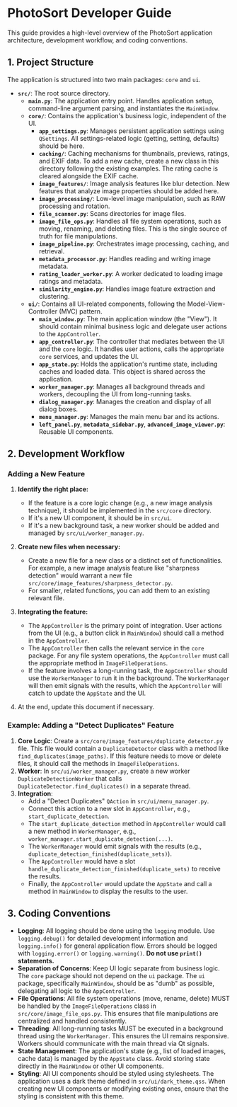 # PhotoSort Developer Guide

This guide provides a high-level overview of the PhotoSort application architecture, development workflow, and coding conventions.

## 1. Project Structure

The application is structured into two main packages: `core` and `ui`.

- **`src/`**: The root source directory.
  - **`main.py`**: The application entry point. Handles application setup, command-line argument parsing, and instantiates the `MainWindow`.
  - **`core/`**: Contains the application's business logic, independent of the UI.
    - **`app_settings.py`**: Manages persistent application settings using `QSettings`. All settings-related logic (getting, setting, defaults) should be here.
    - **`caching/`**: Caching mechanisms for thumbnails, previews, ratings, and EXIF data. To add a new cache, create a new class in this directory following the existing examples. The rating cache is cleared alongside the EXIF cache.
    - **`image_features/`**: Image analysis features like blur detection. New features that analyze image properties should be added here.
    - **`image_processing/`**: Low-level image manipulation, such as RAW processing and rotation.
    - **`file_scanner.py`**: Scans directories for image files.
    - **`image_file_ops.py`**: Handles all file system operations, such as moving, renaming, and deleting files. This is the single source of truth for file manipulations.
    - **`image_pipeline.py`**: Orchestrates image processing, caching, and retrieval.
    - **`metadata_processor.py`**: Handles reading and writing image metadata.
    - **`rating_loader_worker.py`**: A worker dedicated to loading image ratings and metadata.
    - **`similarity_engine.py`**: Handles image feature extraction and clustering.
  - **`ui/`**: Contains all UI-related components, following the Model-View-Controller (MVC) pattern.
    - **`main_window.py`**: The main application window (the "View"). It should contain minimal business logic and delegate user actions to the `AppController`.
    - **`app_controller.py`**: The controller that mediates between the UI and the `core` logic. It handles user actions, calls the appropriate `core` services, and updates the UI.
    - **`app_state.py`**: Holds the application's runtime state, including caches and loaded data. This object is shared across the application.
    - **`worker_manager.py`**: Manages all background threads and workers, decoupling the UI from long-running tasks.
    - **`dialog_manager.py`**: Manages the creation and display of all dialog boxes.
    - **`menu_manager.py`**: Manages the main menu bar and its actions.
    - **`left_panel.py`**, **`metadata_sidebar.py`**, **`advanced_image_viewer.py`**: Reusable UI components.

## 2. Development Workflow

### Adding a New Feature

1.  **Identify the right place:**
    -   If the feature is a core logic change (e.g., a new image analysis technique), it should be implemented in the `src/core` directory.
    -   If it's a new UI component, it should be in `src/ui`.
    -   If it's a new background task, a new worker should be added and managed by `src/ui/worker_manager.py`.

2.  **Create new files when necessary:**
    -   Create a new file for a new class or a distinct set of functionalities. For example, a new image analysis feature like "sharpness detection" would warrant a new file `src/core/image_features/sharpness_detector.py`.
    -   For smaller, related functions, you can add them to an existing relevant file.

3.  **Integrating the feature:**
    -   The `AppController` is the primary point of integration. User actions from the UI (e.g., a button click in `MainWindow`) should call a method in the `AppController`.
    -   The `AppController` then calls the relevant service in the `core` package. For any file system operations, the `AppController` must call the appropriate method in `ImageFileOperations`.
    -   If the feature involves a long-running task, the `AppController` should use the `WorkerManager` to run it in the background. The `WorkerManager` will then emit signals with the results, which the `AppController` will catch to update the `AppState` and the UI.

4. At the end, update this document if necessary.

### Example: Adding a "Detect Duplicates" Feature

1.  **Core Logic**: Create a `src/core/image_features/duplicate_detector.py` file. This file would contain a `DuplicateDetector` class with a method like `find_duplicates(image_paths)`. If this feature needs to move or delete files, it should call the methods in `ImageFileOperations`.
2.  **Worker**: In `src/ui/worker_manager.py`, create a new worker `DuplicateDetectionWorker` that calls `DuplicateDetector.find_duplicates()` in a separate thread.
3.  **Integration**:
    -   Add a "Detect Duplicates" `QAction` in `src/ui/menu_manager.py`.
    -   Connect this action to a new slot in `AppController`, e.g., `start_duplicate_detection`.
    -   The `start_duplicate_detection` method in `AppController` would call a new method in `WorkerManager`, e.g., `worker_manager.start_duplicate_detection(...)`.
    -   The `WorkerManager` would emit signals with the results (e.g., `duplicate_detection_finished(duplicate_sets)`).
    -   The `AppController` would have a slot `handle_duplicate_detection_finished(duplicate_sets)` to receive the results.
    -   Finally, the `AppController` would update the `AppState` and call a method in `MainWindow` to display the results to the user.

## 3. Coding Conventions

-   **Logging**: All logging should be done using the `logging` module. Use `logging.debug()` for detailed development information and `logging.info()` for general application flow. Errors should be logged with `logging.error()` or `logging.warning()`. **Do not use `print()` statements.**
-   **Separation of Concerns**: Keep UI logic separate from business logic. The `core` package should not depend on the `ui` package. The `ui` package, specifically `MainWindow`, should be as "dumb" as possible, delegating all logic to the `AppController`.
-   **File Operations**: All file system operations (move, rename, delete) MUST be handled by the `ImageFileOperations` class in `src/core/image_file_ops.py`. This ensures that file manipulations are centralized and handled consistently.
-   **Threading**: All long-running tasks MUST be executed in a background thread using the `WorkerManager`. This ensures the UI remains responsive. Workers should communicate with the main thread via Qt signals.
-   **State Management**: The application's state (e.g., list of loaded images, cache data) is managed by the `AppState` class. Avoid storing state directly in the `MainWindow` or other UI components.
-   **Styling**: All UI components should be styled using stylesheets. The application uses a dark theme defined in `src/ui/dark_theme.qss`. When creating new UI components or modifying existing ones, ensure that the styling is consistent with this theme.